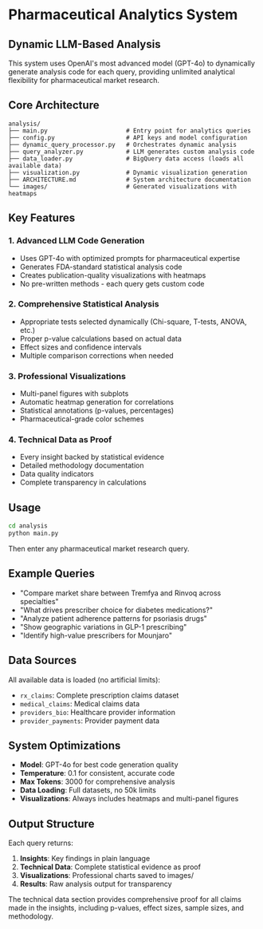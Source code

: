 # Pharmaceutical Analytics System

## Dynamic LLM-Based Analysis

This system uses OpenAI's most advanced model (GPT-4o) to dynamically generate analysis code for each query, providing unlimited analytical flexibility for pharmaceutical market research.

## Core Architecture

```
analysis/
├── main.py                      # Entry point for analytics queries
├── config.py                    # API keys and model configuration
├── dynamic_query_processor.py   # Orchestrates dynamic analysis
├── query_analyzer.py            # LLM generates custom analysis code
├── data_loader.py               # BigQuery data access (loads all available data)
├── visualization.py             # Dynamic visualization generation
├── ARCHITECTURE.md              # System architecture documentation
└── images/                      # Generated visualizations with heatmaps
```

## Key Features

### 1. Advanced LLM Code Generation
- Uses GPT-4o with optimized prompts for pharmaceutical expertise
- Generates FDA-standard statistical analysis code
- Creates publication-quality visualizations with heatmaps
- No pre-written methods - each query gets custom code

### 2. Comprehensive Statistical Analysis
- Appropriate tests selected dynamically (Chi-square, T-tests, ANOVA, etc.)
- Proper p-value calculations based on actual data
- Effect sizes and confidence intervals
- Multiple comparison corrections when needed

### 3. Professional Visualizations
- Multi-panel figures with subplots
- Automatic heatmap generation for correlations
- Statistical annotations (p-values, percentages)
- Pharmaceutical-grade color schemes

### 4. Technical Data as Proof
- Every insight backed by statistical evidence
- Detailed methodology documentation
- Data quality indicators
- Complete transparency in calculations

## Usage

```bash
cd analysis
python main.py
```

Then enter any pharmaceutical market research query.

## Example Queries

- "Compare market share between Tremfya and Rinvoq across specialties"
- "What drives prescriber choice for diabetes medications?"
- "Analyze patient adherence patterns for psoriasis drugs"
- "Show geographic variations in GLP-1 prescribing"
- "Identify high-value prescribers for Mounjaro"

## Data Sources

All available data is loaded (no artificial limits):
- `rx_claims`: Complete prescription claims dataset
- `medical_claims`: Medical claims data
- `providers_bio`: Healthcare provider information
- `provider_payments`: Provider payment data

## System Optimizations

- **Model**: GPT-4o for best code generation quality
- **Temperature**: 0.1 for consistent, accurate code
- **Max Tokens**: 3000 for comprehensive analysis
- **Data Loading**: Full datasets, no 50k limits
- **Visualizations**: Always includes heatmaps and multi-panel figures

## Output Structure

Each query returns:
1. **Insights**: Key findings in plain language
2. **Technical Data**: Complete statistical evidence as proof
3. **Visualizations**: Professional charts saved to images/
4. **Results**: Raw analysis output for transparency

The technical data section provides comprehensive proof for all claims made in the insights, including p-values, effect sizes, sample sizes, and methodology.